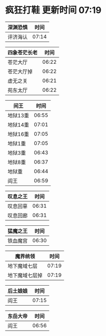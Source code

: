 # 疯狂打鞋 更新时间 07:19

| 深渊恐惧   | 时间    |
|--------|-------|
| 评济海认 | 07:14 |

| 四象苍茫长老   | 时间    |
|--------|-------|
| 苍茫大厅 | 06:22 |
| 苍茫大厅掉 | 06:22 |
| 虚无之关 | 06:21 |
| 苑东太厅 | 06:22 |

| 间王   | 时间    |
|--------|-------|
| 地狱13重 | 06:55 |
| 地狱14重 | 07:01 |
| 地狱16重 | 07:05 |
| 地狱1重 | 07:05 |
| 地狱3重 | 06:43 |
| 地狱8重 | 06:37 |
| 地狱重 | 06:44 |
| 阎王 | 06:59 |

| 叹息之王   | 时间    |
|--------|-------|
| 叹息回辜 | 06:31 |
| 叹息回廊 | 06:31 |

| 猛魔之王   | 时间    |
|--------|-------|
| 铁血魔宫 | 06:30 |

| 魔界统领   | 时间    |
|--------|-------|
| 地下魔域七层 | 07:19 |
| 地下魔域七层掉 | 07:19 |

| 后土娘娘   | 时间    |
|--------|-------|
| 阎王 | 07:15 |

| 东岳大帝   | 时间    |
|--------|-------|
| 阎王 | 06:56 |